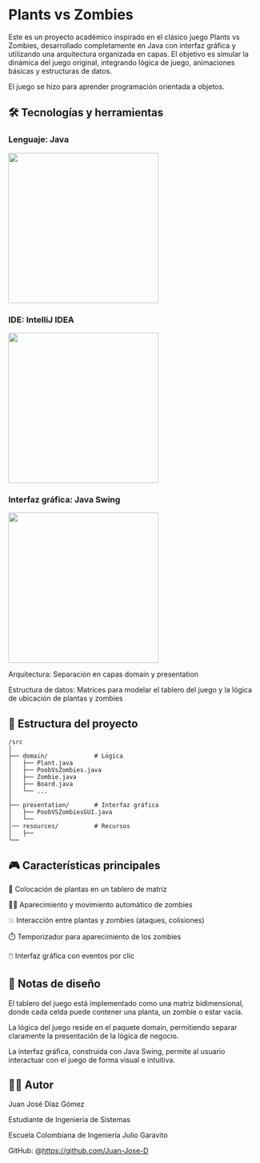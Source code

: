 # Plants vs Zombies

Este es un proyecto académico inspirado en el clásico juego Plants vs Zombies, desarrollado completamente en Java con interfaz gráfica y utilizando una arquitectura organizada en capas. El objetivo es simular la dinámica del juego original, integrando lógica de juego, animaciones básicas y estructuras de datos.

El juego se hizo para aprender programación orientada a objetos.

## 🛠️ Tecnologías y herramientas

### Lenguaje: Java

<img src="https://github.com/user-attachments/assets/390db7d6-5815-42fa-86f3-d097c13514a2" width="300"/>

### IDE: IntelliJ IDEA

<img src="https://github.com/user-attachments/assets/1ab57c18-579a-451a-8f64-a070ef03e0f4" width="300"/>



### Interfaz gráfica: Java Swing


<img src="https://github.com/user-attachments/assets/4975a6ca-02e6-49d4-b088-c654f6da96cd" width="300"/>


Arquitectura: Separación en capas domain y presentation

Estructura de datos: Matrices para modelar el tablero del juego y la lógica de ubicación de plantas y zombies

## 🧱 Estructura del proyecto

```
/src
│
├── domain/             # Lógica
│   ├── Plant.java
│   ├── PoobVsZombies.java
│   ├── Zombie.java
│   ├── Board.java
│   └── ...
│
├── presentation/       # Interfaz gráfica
│   ├── PoobVSZombiesGUI.java
│   └── 
│── resources/          # Recursos
│   ├── 
└──
```

## 🎮 Características principales

🌻 Colocación de plantas en un tablero de matriz

🧟‍♂️ Aparecimiento y movimiento automático de zombies

💥 Interacción entre plantas y zombies (ataques, colisiones)

⏱️ Temporizador para aparecimiento de los zombies

🖱️ Interfaz gráfica con eventos por clic



## 📌 Notas de diseño

El tablero del juego está implementado como una matriz bidimensional, donde cada celda puede contener una planta, un zombie o estar vacía.

La lógica del juego reside en el paquete domain, permitiendo separar claramente la presentación de la lógica de negocio.

La interfaz gráfica, construida con Java Swing, permite al usuario interactuar con el juego de forma visual e intuitiva.


## 👨‍💻 Autor

Juan José Díaz Gómez

Estudiante de Ingeniería de Sistemas

Escuela Colombiana de Ingeniería Julio Garavito

GitHub: @https://github.com/Juan-Jose-D

